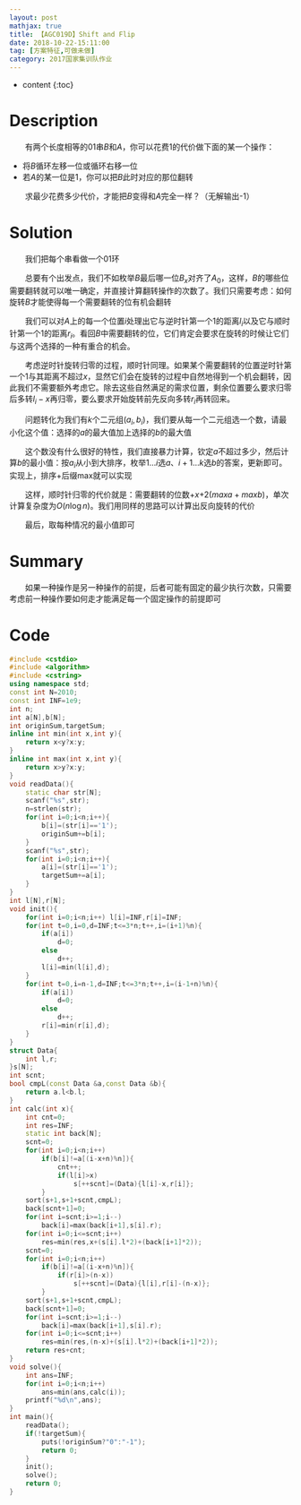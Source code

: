 ```yaml
---
layout: post
mathjax: true
title: 【AGC019D】Shift and Flip
date: 2018-10-22-15:11:00
tag: [方案特征,可做未做]
category: 2017国家集训队作业
---
```

* content
{:toc}
# Description

　　有两个长度相等的01串$B$和$A$，你可以花费1的代价做下面的某一个操作：

* 将$B$循环左移一位或循环右移一位 
* 若$A$的某一位是1，你可以把$B$此时对应的那位翻转

　　求最少花费多少代价，才能把$B$变得和$A$完全一样？（无解输出-1）



# Solution

　　我们把每个串看做一个01环

　　总要有个出发点，我们不如枚举$B$最后哪一位$B_x$对齐了$A_0$，这样，$B$的哪些位需要翻转就可以唯一确定，并直接计算翻转操作的次数了。我们只需要考虑：如何旋转$B$才能使得每一个需要翻转的位有机会翻转

　　我们可以对$A$上的每一个位置$i$处理出它与逆时针第一个1的距离$l_i$以及它与顺时针第一个1的距离$r_i$。看回$B$中需要翻转的位，它们肯定会要求在旋转的时候让它们与这两个选择的一种有重合的机会。

　　考虑逆时针旋转归零的过程，顺时针同理。如果某个需要翻转的位置逆时针第一个1与其距离不超过$x$，显然它们会在旋转的过程中自然地得到一个机会翻转，因此我们不需要额外考虑它。除去这些自然满足的需求位置，剩余位置要么要求归零后多转$l_i-x$再归零，要么要求开始旋转前先反向多转$r_i$再转回来。

　　问题转化为我们有$k$个二元组$(a_i,b_i)$，我们要从每一个二元组选一个数，请最小化这个值：选择的$a$的最大值加上选择的$b$的最大值

　　这个数没有什么很好的特性，我们直接暴力计算，钦定$a$不超过多少，然后计算$b$的最小值：按$a_i$从小到大排序，枚举$1\dots i$选$a$、$i+1\dots k$选$b$的答案，更新即可。实现上，排序+后缀max就可以实现

　　这样，顺时针归零的代价就是：需要翻转的位数+$x$+$2(maxa+maxb)$，单次计算复杂度为$O(n \log n)$。我们用同样的思路可以计算出反向旋转的代价

　　最后，取每种情况的最小值即可



# Summary

　　如果一种操作是另一种操作的前提，后者可能有固定的最少执行次数，只需要考虑前一种操作要如何走才能满足每一个固定操作的前提即可



# Code

```c++
#include <cstdio>
#include <algorithm>
#include <cstring>
using namespace std;
const int N=2010;
const int INF=1e9;
int n;
int a[N],b[N];
int originSum,targetSum;
inline int min(int x,int y){
    return x<y?x:y;
}
inline int max(int x,int y){
    return x>y?x:y;
}
void readData(){
    static char str[N];
    scanf("%s",str);
    n=strlen(str);
    for(int i=0;i<n;i++){
        b[i]=(str[i]=='1');
        originSum+=b[i];
    }
    scanf("%s",str);
    for(int i=0;i<n;i++){
        a[i]=(str[i]=='1');
        targetSum+=a[i];
    }
}
int l[N],r[N];
void init(){
    for(int i=0;i<n;i++) l[i]=INF,r[i]=INF;
    for(int t=0,i=0,d=INF;t<=3*n;t++,i=(i+1)%n){
        if(a[i])
            d=0;
        else
            d++;
        l[i]=min(l[i],d);
    }
    for(int t=0,i=n-1,d=INF;t<=3*n;t++,i=(i-1+n)%n){
        if(a[i])
            d=0;
        else
            d++;
        r[i]=min(r[i],d);
    }
}
struct Data{
    int l,r;
}s[N];
int scnt;
bool cmpL(const Data &a,const Data &b){
    return a.l<b.l;
}
int calc(int x){
    int cnt=0;
    int res=INF;
    static int back[N];
    scnt=0;
    for(int i=0;i<n;i++)
        if(b[i]!=a[(i-x+n)%n]){
            cnt++;
            if(l[i]>x)
                s[++scnt]=(Data){l[i]-x,r[i]};
        }
    sort(s+1,s+1+scnt,cmpL);
    back[scnt+1]=0;
    for(int i=scnt;i>=1;i--)
        back[i]=max(back[i+1],s[i].r);
    for(int i=0;i<=scnt;i++)
        res=min(res,x+(s[i].l*2)+(back[i+1]*2));
    scnt=0;
    for(int i=0;i<n;i++)
        if(b[i]!=a[(i-x+n)%n]){
            if(r[i]>(n-x))
                s[++scnt]=(Data){l[i],r[i]-(n-x)};
        }
    sort(s+1,s+1+scnt,cmpL);
    back[scnt+1]=0;
    for(int i=scnt;i>=1;i--)
        back[i]=max(back[i+1],s[i].r);
    for(int i=0;i<=scnt;i++)
        res=min(res,(n-x)+(s[i].l*2)+(back[i+1]*2));
    return res+cnt;
}
void solve(){
    int ans=INF;
    for(int i=0;i<n;i++)
        ans=min(ans,calc(i));
    printf("%d\n",ans);
}
int main(){
    readData();
    if(!targetSum){
        puts(!originSum?"0":"-1");
        return 0;
    }
    init();
    solve();
    return 0;
}
```

 
